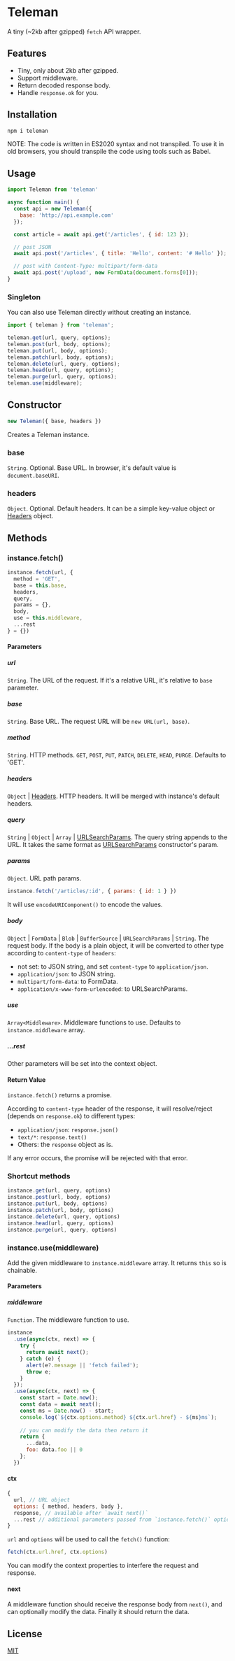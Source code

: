 # Teleman

A tiny (~2kb after gzipped) `fetch` API wrapper.

## Features
* Tiny, only about 2kb after gzipped.
* Support middleware.
* Return decoded response body.
* Handle `response.ok` for you.

## Installation

```sh
npm i teleman
```

NOTE: The code is written in ES2020 syntax and not transpiled.
To use it in old browsers, you should transpile the code using tools such as Babel.

## Usage

```js
import Teleman from 'teleman'

async function main() {
  const api = new Teleman({
    base: 'http://api.example.com'
  });

  const article = await api.get('/articles', { id: 123 });

  // post JSON
  await api.post('/articles', { title: 'Hello', content: '# Hello' });

  // post with Content-Type: multipart/form-data
  await api.post('/upload', new FormData(document.forms[0]));
}
```

### Singleton
You can also use Teleman directly without creating an instance.
```js
import { teleman } from 'teleman';

teleman.get(url, query, options);
teleman.post(url, body, options);
teleman.put(url, body, options);
teleman.patch(url, body, options);
teleman.delete(url, query, options);
teleman.head(url, query, options);
teleman.purge(url, query, options);
teleman.use(middleware);
```

## Constructor
```js
new Teleman({ base, headers })
```

Creates a Teleman instance.

### base
`String`. Optional. Base URL. In browser, it's default value is `document.baseURI`.

### headers
`Object`. Optional. Default headers. It can be a simple key-value object or
[Headers](https://developer.mozilla.org/en-US/docs/Web/API/Headers/Headers) object.

## Methods

### instance.fetch()

```js
instance.fetch(url, {
  method = 'GET',
  base = this.base,
  headers,
  query,
  params = {},
  body,
  use = this.middleware,
  ...rest 
} = {})
```

#### Parameters

##### url
`String`. The URL of the request. If it's a relative URL, it's relative to `base` parameter.

##### base
`String`. Base URL. The request URL will be `new URL(url, base)`.

##### method
`String`. HTTP methods. `GET`, `POST`, `PUT`, `PATCH`, `DELETE`, `HEAD`, `PURGE`. Defaults to 'GET'.

##### headers
`Object` | [Headers](https://developer.mozilla.org/en-US/docs/Web/API/Headers). HTTP headers.
It will be merged with instance's default headers.

##### query
`String` | `Object` | `Array` | [URLSearchParams](https://developer.mozilla.org/en-US/docs/Web/API/URLSearchParams).
The query string appends to the URL. It takes the same format as 
[URLSearchParams](https://developer.mozilla.org/en-US/docs/Web/API/URLSearchParams/URLSearchParams) constructor's param.

##### params
`Object`. URL path params.
```js
instance.fetch('/articles/:id', { params: { id: 1 } })
```
It will use `encodeURIComponent()` to encode the values.

##### body
`Object` | `FormData` | `Blob` | `BufferSource` | `URLSearchParams` | `String`. The request body.
If the body is a plain object, it will be converted to other type according to `content-type` of `headers`:
* not set: to JSON string, and set `content-type` to `application/json`.
* `application/json`: to JSON string.
* `multipart/form-data`: to FormData.
* `application/x-www-form-urlencoded`: to URLSearchParams.


##### use
`Array<Middleware>`. Middleware functions to use. Defaults to `instance.middleware` array.  

##### ...rest
Other parameters will be set into the context object.

#### Return Value
`instance.fetch()` returns a promise.

According to `content-type` header of the response, it will resolve/reject (depends on `response.ok`) to different types:
* `application/json`: `response.json()`
* `text/*`: `response.text()`
* Others: the `response` object as is.

If any error occurs, the promise will be rejected with that error.

### Shortcut methods
```js
instance.get(url, query, options)
instance.post(url, body, options)
instance.put(url, body, options)
instance.patch(url, body, options)
instance.delete(url, query, options)
instance.head(url, query, options)
instance.purge(url, query, options)
```

### instance.use(middleware)
Add the given middleware to `instance.middleware` array. It returns `this` so is chainable.

#### Parameters
##### middleware
`Function`. The middleware function to use.

```js
instance
  .use(async(ctx, next) => {
    try {
      return await next();
    } catch (e) {
      alert(e?.message || 'fetch failed');
      throw e;
    }
  });
  .use(async(ctx, next) => {
    const start = Date.now();
    const data = await next();
    const ms = Date.now() - start;
    console.log(`${ctx.options.method} ${ctx.url.href} - ${ms}ms`);
    
    // you can modify the data then return it
    return {
      ...data,
      foo: data.foo || 0
    };
  })
```

#### ctx
```js
{
  url, // URL object
  options: { method, headers, body },
  response, // available after `await next()`
  ...rest // additional parameters passed from `instance.fetch()` options
}
```

`url` and `options` will be used to call the `fetch()` function:

```js
fetch(ctx.url.href, ctx.options)
```

You can modify the context properties to interfere the request and response.

#### next
A middleware function should receive the response body from `next()`, and can optionally modify the data.
Finally it should return the data.

## License

[MIT](LICENSE)
